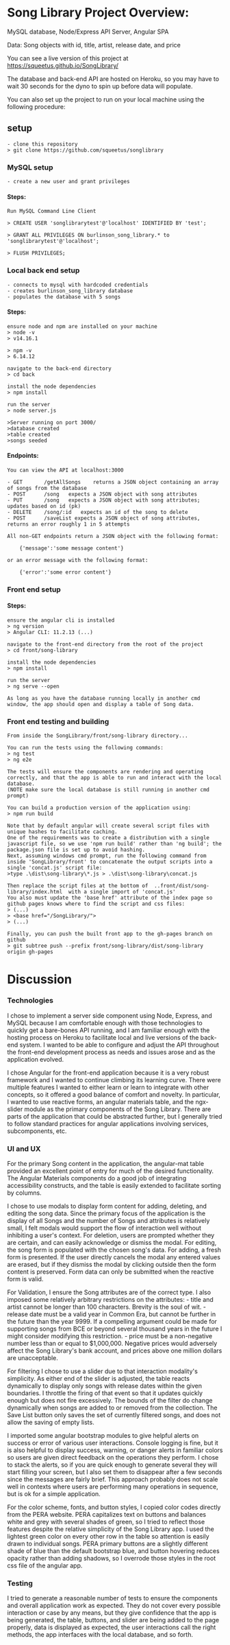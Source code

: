 # Song Library Project Overview:
MySQL database, Node/Express API Server, Angular SPA

Data: Song objects with id, title, artist, release date, and price


You can see a live version of this project at https://squeetus.github.io/SongLibrary/

The database and back-end API are hosted on Heroku, so you may have to wait 30 seconds for the dyno to spin up before data will populate.


You can also set up the project to run on your local machine using the following procedure:


## setup
	- clone this repository
	> git clone https://github.com/squeetus/songlibrary

### MySQL setup
	- create a new user and grant privileges

#### Steps:

	Run MySQL Command Line Client

	> CREATE USER 'songlibrarytest'@'localhost' IDENTIFIED BY 'test';

	> GRANT ALL PRIVILEGES ON burlinson_song_library.* to 'songlibrarytest'@'localhost';

	> FLUSH PRIVILEGES;



### Local back end setup
	- connects to mysql with hardcoded credentials
	- creates burlinson_song_library database
	- populates the database with 5 songs

#### Steps:
	ensure node and npm are installed on your machine
	> node -v
	> v14.16.1

	> npm -v
	> 6.14.12

	navigate to the back-end directory
	> cd back

	install the node dependencies
	> npm install

	run the server
	> node server.js

	>Server running on port 3000/
	>database created
	>table created
	>songs seeded

#### Endpoints:
	You can view the API at localhost:3000

	- GET 		/getAllSongs	returns a JSON object containing an array of songs from the database
	- POST		/song 	expects a JSON object with song attributes
	- PUT 		/song	expects a JSON object with song attributes; updates based on id (pk)
	- DELETE	/song/:id	expects an id of the song to delete
	- POST		/saveList expects a JSON object of song attributes, returns an error roughly 1 in 5 attempts

	All non-GET endpoints return a JSON object with the following format:

		{'message':'some message content'}

	or an error message with the following format:

		{'error':'some error content'}



### Front end setup

#### Steps:
	ensure the angular cli is installed
	> ng version
	> Angular CLI: 11.2.13 (...)

	navigate to the front-end directory from the root of the project
	> cd front/song-library

	install the node dependencies
	> npm install

	run the server
	> ng serve --open

	As long as you have the database running locally in another cmd window, the app should open and display a table of Song data.



### Front end testing and building

	From inside the SongLibrary/front/song-library directory...

	You can run the tests using the following commands:
	> ng test
	> ng e2e

	The tests will ensure the components are rendering and operating correctly, and that the app is able to run and interact with the local database.
	(NOTE make sure the local database is still running in another cmd prompt)

	You can build a production version of the application using:
	> npm run build

	Note that by default angular will create several script files with unique hashes to facilitate caching.
	One of the requirements was to create a distribution with a single javascript file, so we use 'npm run build' rather than 'ng build'; the package.json file is set up to avoid hashing.
	Next, assuming windows cmd prompt, run the following command from inside 'SongLibrary/front' to concatenate the output scripts into a single 'concat.js' script file:
	>type .\dist\song-library\*.js > .\dist\song-library\concat.js

	Then replace the script files at the bottom of  ..front/dist/song-library/index.html  with a single import of 'concat.js'
	You also must update the 'base href' attribute of the index page so github pages knows where to find the script and css files:
	> (...)
	> <base href="/SongLibrary/">
	> (...)

	Finally, you can push the built front app to the gh-pages branch on github
	> git subtree push --prefix front/song-library/dist/song-library origin gh-pages


# Discussion

### Technologies

I chose to implement a server side component using Node, Express, and MySQL because I am comfortable enough with those technologies to quickly get a bare-bones API running, and I am familiar enough with the hosting process on Heroku to facilitate local and live versions of the back-end system. I wanted to be able to configure and adjust the API throughout the front-end development process as needs and issues arose and as the application evolved.

I chose Angular for the front-end application because it is a very robust framework and I wanted to continue climbing its learning curve. There were multiple features I wanted to either learn or learn to integrate with other concepts, so it offered a good balance of comfort and novelty. In particular, I wanted to use reactive forms, an angular materials table, and the ngx-slider module as the primary components of the Song Library. There are parts of the application that could be abstracted further, but I generally tried to follow standard practices for angular applications involving services, subcomponents, etc.

### UI and UX

For the primary Song content in the application, the angular-mat table provided an excellent point of entry for much of the desired functionality. The Angular Materials components do a good job of integrating accessibility constructs, and the table is easily extended to facilitate sorting by columns.

I chose to use modals to display form content for adding, deleting, and editing the song data. Since the primary focus of the application is the display of all Songs and the number of Songs and attributes is relatively small, I felt modals would support the flow of interaction well without inhibiting a user's context. For deletion, users are prompted whether they are certain, and can easily acknowledge or dismiss the modal. For editing, the song form is populated with the chosen song's data. For adding, a fresh form is presented. If the user directly cancels the modal any entered values are erased, but if they dismiss the modal by clicking outside then the form content is preserved. Form data can only be submitted when the reactive form is valid.

For Validation, I ensure the Song attributes are of the correct type. I also imposed some relatively arbitrary restrictions on the attributes:
	- title and artist cannot be longer than 100 characters. Brevity is the soul of wit.
	- release date must be a valid year in Common Era, but cannot be further in the future than the year 9999. If a compelling argument could be made for supporting songs from BCE or beyond several thousand years in the future I might consider modifying this restriction.
	- price must be a non-negative number less than or equal to $1,000,000. Negative prices would adversely affect the Song Library's bank account, and prices above one million dollars are unacceptable.

For filtering I chose to use a slider due to that interaction modality's simplicity. As either end of the slider is adjusted, the table reacts dynamically to display only songs with release dates within the given boundaries. I throttle the firing of that event so that it updates quickly enough but does not fire excessively. The bounds of the filter do change dynamically when songs are added to or removed from the collection. The Save List button only saves the set of currently filtered songs, and does not allow the saving of empty lists.

I imported some angular bootstrap modules to give helpful alerts on success or error of various user interactions. Console logging is fine, but it is also helpful to display success, warning, or danger alerts in familiar colors so users are given direct feedback on the operations they perform. I chose to stack the alerts, so if you are quick enough to generate several they will start filling your screen, but I also set them to disappear after a few seconds since the messages are fairly brief. This approach probably does not scale well in contexts where users are performing many operations in sequence, but is ok for a simple application.

For the color scheme, fonts, and button styles, I copied color codes directly from the PERA website. PERA capitalizes text on buttons and balances white and grey with several shades of green, so I tried to reflect those features despite the relative simplicity of the Song Library app. I used the lightest green color on every other row in the table so attention is easily drawn to individual songs. PERA primary buttons are a slightly different shade of blue than the default bootstrap blue, and button hovering reduces opacity rather than adding shadows, so I overrode those styles in the root css file of the angular app.

### Testing

I tried to generate a reasonable number of tests to ensure the components and overall application work as expected. They do not cover every possible interaction or case by any means, but they give confidence that the app is being generated, the table, buttons, and slider are being added to the page properly, data is displayed as expected, the user interactions call the right methods, the app interfaces with the local database, and so forth.
